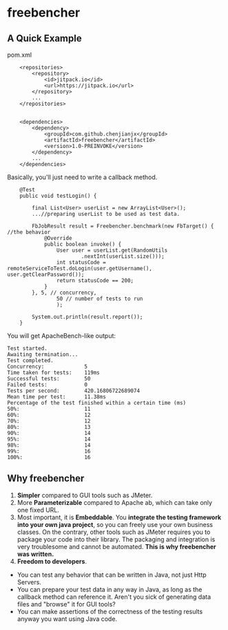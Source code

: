 # freebencher

## A Quick Example

pom.xml

````
	<repositories>
		<repository>
			<id>jitpack.io</id>
			<url>https://jitpack.io</url>
		</repository>
		...
	</repositories>


	<dependencies>
		<dependency>
			<groupId>com.github.chenjianjx</groupId>
			<artifactId>freebencher</artifactId>
			<version>1.0-PREINVOKE</version>
		</dependency>
		...
	</dependencies>	

````

Basically, you'll just need to write a callback method.
````
	@Test
	public void testLogin() {
		
		final List<User> userList = new ArrayList<User>();
		...//preparing userList to be used as test data.

		FbJobResult result = Freebencher.benchmark(new FbTarget() { //the behavior
			@Override
			public boolean invoke() {
				User user = userList.get(RandomUtils
						.nextInt(userList.size()));
				int statusCode = remoteServiceToTest.doLogin(user.getUsername(), user.getClearPassword());
				return statusCode == 200;
			}
		}, 5, // concurrency,
				50 // number of tests to run
				);

		System.out.println(result.report());
	}

````

You will get ApacheBench-like output:
````
Test started.
Awaiting termination...
Test completed.
Concurrency:             5
Time taken for tests:    119ms
Successful tests:        50
Failed tests:            0
Tests per second:        420.16806722689074
Mean time per test:      11.38ms
Percentage of the test finished within a certain time (ms)
50%:                     11
60%:                     12
70%:                     12
80%:                     13
90%:                     14
95%:                     14
98%:                     14
99%:                     16
100%:                    16

````

## Why freebencher

1. __Simpler__ compared to GUI tools such as JMeter. 
2. More __Parameterizable__ compared to Apache ab, which can take only one fixed URL.
3. Most important, it is __Embeddable__. You __integrate the testing framework into your own java project__, so you can freely use your own business classes. On the contrary, other tools such as JMeter requires you to package your code into their library. The packaging and integration is very troublesome and cannot be automated. __This is why freebencher was written.__   
4. __Freedom to developers__. 
 * You can test any behavior that can be written in Java, not just Http Servers. 
 * You can prepare your test data in any way in Java, as long as the callback method can reference it.  Aren't you sick of generating data files and "browse" it for GUI tools? 
 * You can make assertions of the correctness of the testing results anyway you want using Java code.